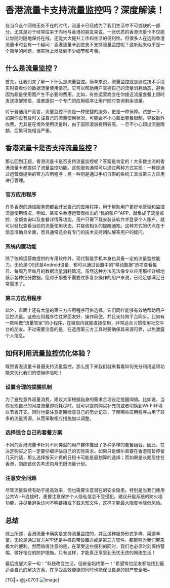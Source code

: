 # 香港流量卡支持流量监控吗？深度解读！

在当今这个网络无处不在的时代，流量卡已经成为了我们生活中不可或缺的一部分。尤其是对于经常往来于内地与香港的朋友来说，一张优质的香港流量卡不仅能让你随时随地保持在线，还能大大提升工作和生活的便利性。但很多人在选购香港流量卡时会有一个疑问：香港流量卡到底支不支持流量监控呢？这听起来似乎是一个简单的问题，但实际上涉及到不少细节和考量。

## 什么是流量监控？

首先，让我们来了解一下什么是流量监控。简单来说，流量监控就是通过技术手段实时查看你的数据流量使用情况。它可以帮助用户掌握自己的流量消耗动态，避免因为超量使用而产生不必要的费用。比如，有些运营商会在你接近流量套餐上限时发送提醒短信，或者提供一个专门的应用程序让用户随时查询剩余流量。

对于普通用户而言，流量监控不仅是一种便捷的服务，更是一种保障。试想一下，如果你没有及时关注自己的流量使用状况，可能会不小心超出套餐限制，导致额外收费。尤其是在境外使用流量时，由于国际漫游费用较高，一旦不小心超出流量限额，后果可能相当严重。

## 香港流量卡是否支持流量监控？

那么回到正题，香港流量卡是否支持流量监控呢？答案是肯定的！大多数主流的香港流量卡都提供了流量监控功能。这些服务通常可以通过两种方式实现：一种是通过运营商提供的官方应用程序；另一种则是通过手机自带的系统工具或第三方应用进行管理。

### 官方应用程序

许多香港的通信服务商都会开发自己的应用程序，用于帮助用户更好地管理和监控流量使用情况。例如，某知名香港运营商推出的“我的账户”APP，就集成了流量监控、余额查询以及套餐详情等功能。用户只需下载安装该软件并登录个人账户，就可以轻松查看当前的流量使用状态，并接收相关的提醒通知。这种方式的优点在于信息准确且全面，而且通常还会有专门的技术支持团队解答用户的疑问。

### 系统内置功能

除了依赖运营商提供的专用软件外，现代智能手机本身也具备一定的流量监控能力。无论是iOS还是Android设备，都可以通过设置中的“移动数据”选项查看每日、每周乃至每月的数据流量消耗情况。虽然这种方法无法像专业应用那样详细地展示各种细分数据，但对于那些不需要过多复杂操作的用户来说，已经足够满足日常需求了。

### 第三方应用程序

此外，市面上还有大量的第三方应用程序可供选择，它们同样能够有效地帮助用户监控流量。这些应用程序往往界面友好、操作简便，并且支持跨平台同步。比如有一款叫做“流量管家”的小程序，在微信内就能直接使用，非常适合习惯使用社交平台的朋友。不过需要注意的是，在选用第三方工具时要确保其来源可靠，以免泄露个人信息。

## 如何利用流量监控优化体验？

既然香港流量卡普遍支持流量监控，那么接下来我们就来看看如何充分利用这项功能来优化我们的使用体验吧！

### 设置合理的提醒机制

为了避免意外超量消费，建议大家根据自身的需求合理设定提醒阈值。比如说，当你发现自己的月度流量即将耗尽时，就可以提前购买补充包或者切换到Wi-Fi环境以节省开支。同时也要注意定期检查自己的历史记录，了解哪些应用程序占用了较多的流量资源，从而采取相应措施加以调整。

### 选择适合自己的套餐方案

不同的香港流量卡针对不同类型的用户群体推出了多种多样的套餐组合。因此，在决定购买之前一定要仔细评估自己的实际需求。如果只是偶尔需要在香港短暂停留几天的话，那么选择按天计费的日租卡可能是最划算的选择；而如果是长期居住在香港，则应该优先考虑包月无限流量计划。

### 注意安全问题

尽管流量监控有助于提高效率，但也需要注意潜在的安全隐患。特别是当我们使用公共Wi-Fi连接时，更要注意保护个人隐私信息不受侵犯。建议开启系统的防火墙功能，并尽量避免访问不明链接或下载未知文件，这样才能最大限度地降低风险。

## 总结

综上所述，香港流量卡确实是支持流量监控的，并且这种服务形式多样、渠道丰富。无论是通过官方APP还是手机自带设置亦或是第三方软件，都能够为我们带来极大的便利。然而值得注意的是，在享受这些便利的同时，我们也必须时刻保持警惕，做好相应的防护措施。只有这样，才能真正享受到无忧无虑的网络生活！

最后提醒大家一句：“科技改变生活，但安全始终第一！”希望每位朋友都能找到最适合自己的解决方案，在享受高效便捷的同时也能保证自身的财产安全哦~

[TG💪+ @jx0703 ![Image](https://github.com/user-attachments/assets/dbca1d08-cadb-493c-b0ec-ad6f7a83f270)]